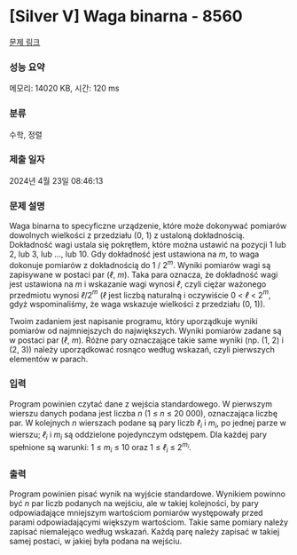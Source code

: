 # [Silver V] Waga binarna - 8560 

[문제 링크](https://www.acmicpc.net/problem/8560) 

### 성능 요약

메모리: 14020 KB, 시간: 120 ms

### 분류

수학, 정렬

### 제출 일자

2024년 4월 23일 08:46:13

### 문제 설명

<p>Waga binarna to specyficzne urządzenie, które może dokonywać pomiarów dowolnych wielkości z przedziału (0, 1) z ustaloną dokładnością. Dokładność wagi ustala się pokrętłem, które można ustawić na pozycji 1 lub 2, lub 3, lub ..., lub 10. Gdy dokładność jest ustawiona na <em>m</em>, to waga dokonuje pomiarów z dokładnością do 1 / 2<em><sup>m</sup></em>. Wyniki pomiarów wagi są zapisywane w postaci par (<em>ℓ</em>, <em>m</em>). Taka para oznacza, że dokładność wagi jest ustawiona na <em>m</em> i wskazanie wagi wynosi <em>ℓ</em>, czyli ciężar ważonego przedmiotu wynosi <em>ℓ</em>/2<em><sup>m</sup></em> (<em>ℓ</em> jest liczbą naturalną i oczywiście 0 < <em>ℓ</em> < 2<em><sup>m</sup></em>, gdyż wspominaliśmy, że waga wskazuje wielkości z przedziału (0, 1)).</p>

<p>Twoim zadaniem jest napisanie programu, który uporządkuje wyniki pomiarów od najmniejszych do największych. Wyniki pomiarów zadane są w postaci par (<em>ℓ</em>, <em>m</em>). Różne pary oznaczające takie same wyniki (np. (1, 2) i (2, 3)) należy uporządkować rosnąco według wskazań, czyli pierwszych elementów w parach.</p>

### 입력 

 <p>Program powinien czytać dane z wejścia standardowego. W pierwszym wierszu danych podana jest liczba <em>n</em> (1 ≤ <em>n</em> ≤ 20 000), oznaczająca liczbę par. W kolejnych <em>n</em> wierszach podane są pary liczb <em>ℓ<sub>i</sub></em> i <em>m<sub>i</sub></em>, po jednej parze w wierszu; <em>ℓ<sub>i</sub></em> i <em>m<sub>i</sub></em> są oddzielone pojedynczym odstępem. Dla każdej pary spełnione są warunki: 1 ≤ <em>m<sub>i</sub></em> ≤ 10 oraz 1 ≤ <em>ℓ<sub>i</sub></em> ≤ 2<em><sup>m<sub>i</sub></sup></em>.</p>

### 출력 

 <p>Program powinien pisać wynik na wyjście standardowe. Wynikiem powinno być <em>n</em> par liczb podanych na wejściu, ale w takiej kolejności, by pary odpowiadające mniejszym wartościom pomiarów występowały przed parami odpowiadającymi większym wartościom. Takie same pomiary należy zapisać niemalejąco według wskazań. Każdą parę należy zapisać w takiej samej postaci, w jakiej była podana na wejściu.</p>


